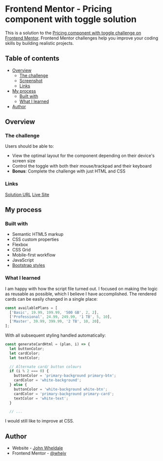 # Frontend Mentor - Pricing component with toggle solution

This is a solution to the [Pricing component with toggle challenge on Frontend Mentor](https://www.frontendmentor.io/challenges/pricing-component-with-toggle-8vPwRMIC). Frontend Mentor challenges help you improve your coding skills by building realistic projects. 

## Table of contents

- [Overview](#overview)
  - [The challenge](#the-challenge)
  - [Screenshot](#screenshot)
  - [Links](#links)
- [My process](#my-process)
  - [Built with](#built-with)
  - [What I learned](#what-i-learned)
- [Author](#author)

## Overview

### The challenge

Users should be able to:

- View the optimal layout for the component depending on their device's screen size
- Control the toggle with both their mouse/trackpad and their keyboard
- **Bonus**: Complete the challenge with just HTML and CSS

### Links

[Solution URL](https://your-solution-url.com)
[Live Site](https://pricing-component-with-toggle-five-tau.vercel.app/)

## My process

### Built with

- Semantic HTML5 markup
- CSS custom properties
- Flexbox
- CSS Grid
- Mobile-first workflow
- JavaScript
- [Bootstrap styles](https://getbootstrap.com/)

### What I learned

I am happy with how the script file turned out. I focused on making the logic as reusable as possible, which I believe I have accomplished. The rendered cards can be easily changed in a single place:

```js
const availablePlans = [
  ['Basic', 19.99, 199.99, '500 GB', 2, 2],
  ['Professional', 24.99, 249.99, '1 TB', 5, 10],
  ['Master', 39.99, 399.99, '2 TB', 10, 20],
];
```

With all subsequent styling handled automatically:

```js
const generateCardHtml = (plan, i) => {
  let buttonColor;
  let cardColor;
  let textColor;

  // Alternate card/ button colours
  if (i % 2 === 0) {
    buttonColor = 'primary-background primary-btn';
    cardColor = 'white-background';
  } else {
    buttonColor = 'white-background white-btn';
    cardColor = 'primary-background primary-card';
    textColor = 'white-text';
  }

  // ...
```

I would still like to improve at CSS.

## Author

- Website - [John Wheldale](https://github.com/whejy)
- Frontend Mentor - [@whejy](https://www.frontendmentor.io/profile/whejy)